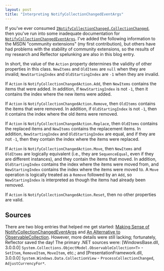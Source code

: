 ```yaml
---
layout: post
title: "Interpreting NotifyCollectionChangedEventArgs"
---
```

If you've ever consumed [`INotifyCollectionChanged.CollectionChanged`](http://msdn.microsoft.com/en-us/library/system.collections.specialized.inotifycollectionchanged.collectionchanged.aspx?WT.mc_id=DT-MVP-5000058), then you've run into some inadequate documentation for [`NotifyCollectionChangedEventArgs`](http://msdn.microsoft.com/en-us/library/system.collections.specialized.notifycollectionchangedeventargs.aspx?WT.mc_id=DT-MVP-5000058). I've added the following information to the MSDN "community extensions" (my first contribution), but others have had problems with the stability of community extensions, so the results of my research and Reflector spelunking are also in this blog entry.

In short, the value of the `Action` property determines the validity of other properties in this class. `NewItems` and `OldItems` are `null` when they are invalid; `NewStartingIndex` and `OldStartingIndex` are `-1` when they are invalid.

If `Action` is `NotifyCollectionChangedAction.Add`, then `NewItems` contains the items that were added. In addition, if `NewStartingIndex` is not `-1`, then it contains the index where the new items were added.

If `Action` is `NotifyCollectionChangedAction.Remove`, then `OldItems` contains the items that were removed. In addition, if `OldStartingIndex` is not `-1`, then it contains the index where the old items were removed.

If `Action` is `NotifyCollectionChangedAction.Replace`, then `OldItems` contains the replaced items and `NewItems` contains the replacement items. In addition, `NewStartingIndex` and `OldStartingIndex` are equal, and if they are not `-1`, then they contain the index where the items were replaced.

If `Action` is `NotifyCollectionChangedAction.Move`, then `NewItems` and `OldItems` are logically equivalent (i.e., they are `SequenceEqual`, even if they are different instances), and they contain the items that moved. In addition, `OldStartingIndex` contains the index where the items were moved from, and `NewStartingIndex` contains the index where the items were moved to. A `Move` operation is logically treated as a `Remove` followed by an `Add`, so `NewStartingIndex` is interpreted as though the items had already been removed.

If `Action` is `NotifyCollectionChangedAction.Reset`, then no other properties are valid.

## Sources

There are two blog entries that helped me get started: [Making Sense of NotifyCollectionChangedEventArgs](https://docs.microsoft.com/en-us/archive/blogs/xtof/making-sense-of-notifycollectionchangedeventargs?WT.mc_id=DT-MVP-5000058) and [An Alternative to ObservableCollection](http://baumbartsjourney.wordpress.com/2009/06/01/an-alternative-to-observablecollection/). However, more details were still lacking; fortunately, Reflector saved the day! The primary .NET sources were: [WindowsBase.dll, 3.0.0.0] `System.Collections.ObjectModel.ObservableCollection<T>` - `SetItem`, `RemoveItem`, `MoveItem`, etc.; and [PresentationFramework.dll, 3.0.0.0] `System.Windows.Data.CollectionView` - `ProcessCollectionChanged`, `AdjustCurrencyFor*`.

